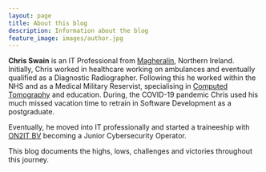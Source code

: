 ```yaml
---
layout: page
title: About this blog
description: Information about the blog
feature_image: images/author.jpg
---
```

**Chris Swain** is an IT Professional from [Magheralin](https://en.wikipedia.org/wiki/Magheralin), Northern Ireland. Initially, Chris worked in healthcare working on ambulances and eventually qualified as a Diagnostic Radiographer. Following this he worked within the NHS and as a Medical Military Reservist, specialising in [Computed Tomography](https://en.wikipedia.org/wiki/Computed_Tomography) and education. During, the COVID-19 pandemic Chris used his much missed vacation time to retrain in Software Development as a postgraduate.

Eventually, he moved into IT professionally and started a traineeship with [ON2IT BV](https://on2it.net/nl/) becoming a Junior Cybersecurity Operator.

This blog documents the highs, lows, challenges and victories throughout this journey.
